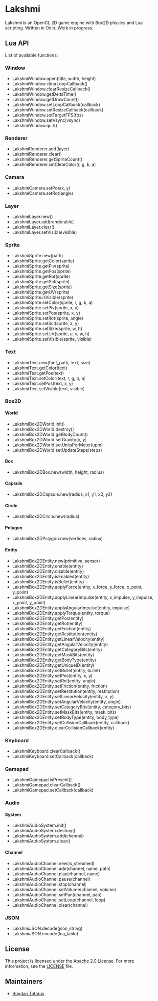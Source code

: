 # Lakshmi

Lakshmi is an OpenGL 2D game engine with Box2D physics and Lua scripting. Written in Odin. Work in progress.

## Lua API

List of available functions:

### Window

* LakshmiWindow.open(title, width, height)
* LakshmiWindow.clearLoopCallback()
* LakshmiWindow.clearResizeCallback()
* LakshmiWindow.getDeltaTime()
* LakshmiWindow.getDrawCount()
* LakshmiWindow.setLoopCallback(callback)
* LakshmiWindow.setResizeCallback(callback)
* LakshmiWindow.setTargetFPS(fps)
* LakshmiWindow.setVsync(vsync)
* LakshmiWindow.quit()

### Renderer

* LakshmiRenderer.add(layer)
* LakshmiRenderer.clear()
* LakshmiRenderer.getSpriteCount()
* LakshmiRenderer.setClearColor(r, g, b, a)

### Camera

* LakshmiCamera.setPos(x, y)
* LakshmiCamera.setRot(angle)

### Layer

* LakshmiLayer.new()
* LakshmiLayer.add(renderable)
* LakshmiLayer.clear()
* LakshmiLayer.setVisible(visible)

### Sprite

* LakshmiSprite.new(path)
* LakshmiSprite.getColor(sprite)
* LakshmiSprite.getPiv(sprite)
* LakshmiSprite.getPos(sprite)
* LakshmiSprite.getRot(sprite)
* LakshmiSprite.getScl(sprite)
* LakshmiSprite.getSize(sprite)
* LakshmiSprite.getUV(sprite)
* LakshmiSprite.isVisible(sprite)
* LakshmiSprite.setColor(sprite, r, g, b, a)
* LakshmiSprite.setPiv(sprite, x, y)
* LakshmiSprite.setPos(sprite, x, y)
* LakshmiSprite.setRot(sprite, angle)
* LakshmiSprite.setScl(sprite, x, y)
* LakshmiSprite.setSize(sprite, w, h)
* LakshmiSprite.setUV(sprite, u, v, w, h)
* LakshmiSprite.setVisible(sprite, visible)

### Text

* LakshmiText.new(font_path, text, size)
* LakshmiText.getColor(text)
* LakshmiText.getPos(text)
* LakshmiText.setColor(text, r, g, b, a)
* LakshmiText.setPos(text, x, y)
* LakshmiText.setVisible(text, visible)

### Box2D

#### World

* LakshmiBox2DWorld.init()
* LakshmiBox2DWorld.destroy()
* LakshmiBox2DWorld.getBodyCount()
* LakshmiBox2DWorld.setGravity(x, y)
* LakshmiBox2DWorld.setUnitsPerMeter(upm)
* LakshmiBox2DWorld.setUpdateSteps(steps)

#### Box

* LakshmiBox2DBox.new(width, height, radius)

#### Capsule

* LakshmiBox2DCapsule.new(radius, x1, y1, x2, y2)

#### Circle

* LakshmiBox2DCircle.new(radius)

#### Polygon

* LakshmiBox2DPolygon.new(vertices, radius)

#### Entity

* LakshmiBox2DEntity.new(primitive, sensor)
* LakshmiBox2DEntity.enable(entity)
* LakshmiBox2DEntity.disable(entity)
* LakshmiBox2DEntity.isEnabled(entity)
* LakshmiBox2DEntity.isBullet(entity)
* LakshmiBox2DEntity.applyForce(entity, x_force, y_force, x_point, y_point)
* LakshmiBox2DEntity.applyLinearImpulse(entity, x_impulse, y_impulse, x_point, y_point)
* LakshmiBox2DEntity.applyAngularImpulse(entity, impulse)
* LakshmiBox2DEntity.applyTorque(entity, torque)
* LakshmiBox2DEntity.getPos(entity)
* LakshmiBox2DEntity.getRot(entity)
* LakshmiBox2DEntity.getFriction(entity)
* LakshmiBox2DEntity.getRestitution(entity)
* LakshmiBox2DEntity.getLinearVelocity(entity)
* LakshmiBox2DEntity.getAngularVelocity(entity)
* LakshmiBox2DEntity.getCategoryBits(entity)
* LakshmiBox2DEntity.getMaskBits(entity)
* LakshmiBox2DEntity.getBodyType(entity)
* LakshmiBox2DEntity.getUniqueID(entity)
* LakshmiBox2DEntity.setBullet(entity, bullet)
* LakshmiBox2DEntity.setPos(entity, x, y)
* LakshmiBox2DEntity.setRot(entity, angle)
* LakshmiBox2DEntity.setFriction(entity, friction)
* LakshmiBox2DEntity.setRestitution(entity, restitution)
* LakshmiBox2DEntity.setLinearVelocity(entity, x, y)
* LakshmiBox2DEntity.setAngularVelocity(entity, angle)
* LakshmiBox2DEntity.setCategoryBits(entity, category_bits)
* LakshmiBox2DEntity.setMaskBits(entity, mask_bits)
* LakshmiBox2DEntity.setBodyType(entity, body_type)
* LakshmiBox2DEntity.setCollisionCallback(entity, callback)
* LakshmiBox2DEntity.clearCollisionCallback(entity)

### Keyboard

* LakshmiKeyboard.clearCallback()
* LakshmiKeyboard.setCallback(callback)

### Gamepad

* LakshmiGamepad.isPresent()
* LakshmiGamepad.clearCallback()
* LakshmiGamepad.setCallback(callback)

### Audio

#### System

* LakshmiAudioSystem.init()
* LakshmiAudioSystem.destroy()
* LakshmiAudioSystem.add(channel)
* LakshmiAudioSystem.clear()

#### Channel

* LakshmiAudioChannel.new(is_streamed)
* LakshmiAudioChannel.add(channel, name, path)
* LakshmiAudioChannel.play(channel, name)
* LakshmiAudioChannel.pause(channel)
* LakshmiAudioChannel.stop(channel)
* LakshmiAudioChannel.setVolume(channel, volume)
* LakshmiAudioChannel.setPan(channel, pan)
* LakshmiAudioChannel.setLoop(channel, loop)
* LakshmiAudioChannel.clear(channel)

### JSON

* LakshmiJSON.decode(json_string)
* LakshmiJSON.encode(lua_table)

## License

This project is licensed under the Apache 2.0 License. For more information, see the [LICENSE](LICENSE) file.


## Maintainers

- [Bogdan Tatarov](https://github.com/btatarov)
